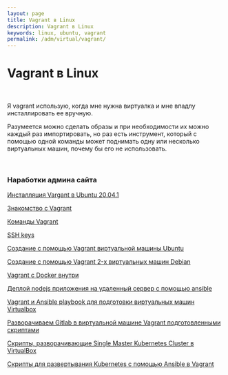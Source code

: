 ```yaml
---
layout: page
title: Vagrant в Linux
description: Vagrant в Linux
keywords: linux, ubuntu, vagrant
permalink: /adm/virtual/vagrant/
---
```


# Vagrant в Linux

<br/>

Я vagrant использую, когда мне нужна виртуалка и мне впадлу инсталлировать ее вручную.

Разумеется можно сделать образы и при необходимости их можно каждый раз импортировать, но раз есть инструмент, который с помощью одной команды может поднимать одну или несколько виртуальных машин, почему бы его не использовать.

<br/>

### Наработки админа сайта

[Инсталляция Vargant в Ubuntu 20.04.1](/adm/virtual/vagrant/setup/ubuntu/)

[Знакомство с Vagrant](/adm/virtual/vagrant/crash-course/)

[Команды Vagrant](/adm/virtual/vagrant/commands/)

[SSH keys](/adm/virtual/vagrant/ssh-keygen/)

[Создание с помощью Vagrant виртуальной машины Ubuntu](/adm/virtual/vagrant/create-ubuntu-vm-by-vagrant/)

[Создание с помощью Vagrant 2-х виртуальных машин Debian](/adm/virtual/vagrant/create-2-debian-vagrant/)

[Vagrant c Docker внутри](/adm/virtual/vagrant/vagrant-with-docker/)

[Деплой nodejs приложения на удаленный сервер с помощью ansible](//gitops.ru/tools/ansible/deploy-node-app-by-ansible/)

[Vagrant и Ansible playbook для подготовки виртуальных машин Virtualbox](/adm/virtual/vagrant/vagrant-ansible-playbook/)

[Разворачиваем Gitlab в виртуальной машине Vagrant подготовленными скриптами](/devops/gitops/cvs/gitlab/vagrant/)

[Скрипты, разворачивающие Single Master Kubernetes Cluster в VirtualBox](https://github.com/webmakaka/vagrant-kubernetes-3-node-cluster-centos7)

[Скрипты для развертывания Kubernetes с помощью Ansible в Vagrant](https://bitbucket.org/sysadm-ru/vagrant-ansible-kubernetes/)
